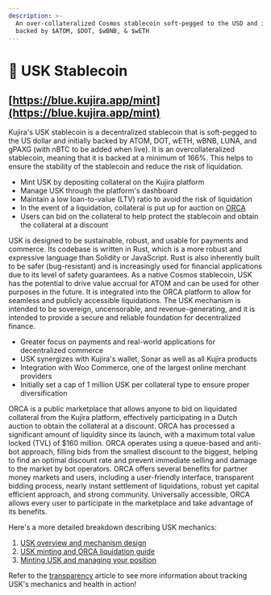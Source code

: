 ```yaml
---
description: >-
  An over-collateralized Cosmos stablecoin soft-pegged to the USD and initially
  backed by $ATOM, $DOT, $wBNB, & $wETH
---
```


# 🐎 USK Stablecoin

## [https://blue.kujira.app/mint](https://blue.kujira.app/mint)

Kujira's USK stablecoin is a decentralized stablecoin that is soft-pegged to the US dollar and initially backed by ATOM, DOT, wETH, wBNB, LUNA, and gPAXG (with nBTC to be added when live). It is an overcollateralized stablecoin, meaning that it is backed at a minimum of 166%. This helps to ensure the stability of the stablecoin and reduce the risk of liquidation.

* Mint USK by depositing collateral on the Kujira platform
* Manage USK through the platform's dashboard
* Maintain a low loan-to-value (LTV) ratio to avoid the risk of liquidation
* In the event of a liquidation, collateral is put up for auction on [ORCA](orca/)
* Users can bid on the collateral to help protect the stablecoin and obtain the collateral at a discount

USK is designed to be sustainable, robust, and usable for payments and commerce. Its codebase is written in Rust, which is a more robust and expressive language than Solidity or JavaScript. Rust is also inherently built to be safer (bug-resistant) and is increasingly used for financial applications due to its level of safety guarantees. As a native Cosmos stablecoin, USK has the potential to drive value accrual for ATOM and can be used for other purposes in the future. It is integrated into the ORCA platform to allow for seamless and publicly accessible liquidations. The USK mechanism is intended to be sovereign, uncensorable, and revenue-generating, and it is intended to provide a secure and reliable foundation for decentralized finance.

* Greater focus on payments and real-world applications for decentralized commerce
* USK synergizes with Kujira's wallet, Sonar as well as all Kujira products
* Integration with Woo Commerce, one of the largest online merchant providers
* Initially set a cap of 1 million USK per collateral type to ensure proper diversification

ORCA is a public marketplace that allows anyone to bid on liquidated collateral from the Kujira platform, effectively participating in a Dutch auction to obtain the collateral at a discount. ORCA has processed a significant amount of liquidity since its launch, with a maximum total value locked (TVL) of $160 million. ORCA operates using a queue-based and anti-bot approach, filling bids from the smallest discount to the biggest, helping to find an optimal discount rate and prevent immediate selling and damage to the market by bot operators. ORCA offers several benefits for partner money markets and users, including a user-friendly interface, transparent bidding process, nearly instant settlement of liquidations, robust yet capital efficient approach, and strong community. Universally accessible, ORCA allows every user to participate in the marketplace and take advantage of its benefits.

Here's a more detailed breakdown describing USK mechanics:

1. [USK overview and mechanism design](https://medium.com/team-kujira/kujira-usk-stablecoin-launch-kickstarting-grown-up-defi-26b4372d7aef)
2. [USK minting and ORCA liquidation guide](https://medium.com/team-kujira/testnet-usk-minting-orca-liquidation-bids-4f1215e9677b)
3. [Minting USK and managing your position](https://medium.com/team-kujira/team-kujira-minting-usk-and-managing-your-position-6ba405bf1301)

Refer to the [transparency](usk-stablecoin/transparency.md) article to see more information about tracking USK's mechanics and health in action!
